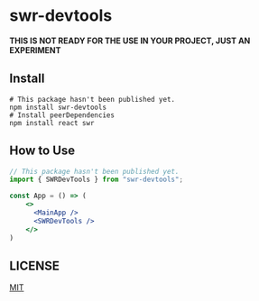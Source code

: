 # swr-devtools

**THIS IS NOT READY FOR THE USE IN YOUR PROJECT, JUST AN EXPERIMENT**


## Install

```shell
# This package hasn't been published yet.
npm install swr-devtools
# Install peerDependencies
npm install react swr
```

## How to Use

```jsx
// This package hasn't been published yet.
import { SWRDevTools } from "swr-devtools";

const App = () => (
    <>
      <MainApp />
      <SWRDevTools />
    </>
)
```

## LICENSE

[MIT](LICENSE.md)
